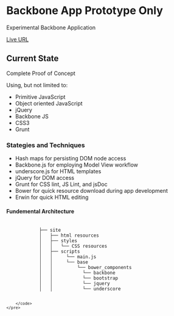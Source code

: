 <h1>Backbone App Prototype Only</h1> 
<p>Experimental Backbone Application</p>
<p><a href="http://jvmqueue.com/backbone/site/">Live URL</a></p>
<h2>Current State</h2>
<p>Complete Proof of Concept</p>
<p>Using, but not limited to:</p>
<ul>
	<li>Primitive JavaScript</li>
	<li>Object oriented JavaScript</li>
	<li>jQuery</li>
	<li>Backbone JS</li>	
	<li>CSS3</li>	
	<li>Grunt</li>
</ul>
<h3>Stategies and Techniques</h3>
<ul>
	<li>Hash maps for persisting DOM node access</li>
	<li>Backbone.js for employing Model View workflow</li>
	<li>underscore.js for HTML templates</li>
	<li>jQuery for DOM access</li>
	<li>Grunt for CSS lint, JS Lint, and jsDoc</li>
	<li>Bower for quick resource download during app development</li>
	<li>Erwin for quick HTML editing</li>
</ul>
</ul>
<h4>Fundemental Architecture</h4>
<div>
	<pre>
		<code>
			├── site
			│   ├── html resources
			│   ├── styles
			│   │   └── CSS resources
			│   ├── scripts
			│   │     └── main.js
			│   │     └── base
			│   │         └── bower_components
			│   │         	└── backbone
			│   │         	└── bootstrap
			│   │         	└── jquery
			│   │         	└── underscore
			
		</code>
	</pre>
</div>


 

 

